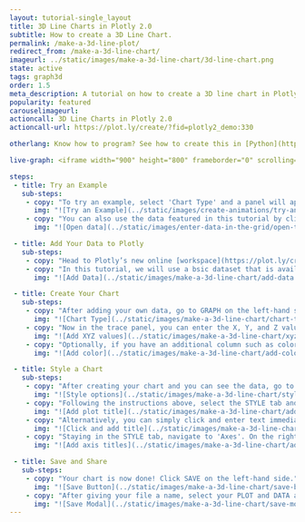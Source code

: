 ```yaml
---
layout: tutorial-single_layout
title: 3D Line Charts in Plotly 2.0
subtitle: How to create a 3D Line Chart.
permalink: /make-a-3d-line-plot/
redirect_from: /make-a-3d-line-chart/
imageurl: ../static/images/make-a-3d-line-chart/3d-line-chart.png
state: active
tags: graph3d
order: 1.5
meta_description: A tutorial on how to create a 3D line chart in Plotly 2.0.
popularity: featured
carouselimageurl:
actioncall: 3D Line Charts in Plotly 2.0
actioncall-url: https://plot.ly/create/?fid=plotly2_demo:330

otherlang: Know how to program? See how to create this in [Python](https://plot.ly/python/3d-line-plots/) or [R](https://plot.ly/r/3d-line-plots/).

live-graph: <iframe width="900" height="800" frameborder="0" scrolling="no" src="//plot.ly/~plotly2_demo/330.embed"></iframe>

steps:
 - title: Try an Example
   sub-steps:
    - copy: "To try an example, select 'Chart Type' and a panel will appear with chart type options. Once you locate the 3D line icon under the '3d'column, you can check out an example before adding your own data by clicking the little graph icon that will show what a sample chart looks like after adding data and playing with the style. You'll also see what labels and style attributes were selected for this specific chart, as well as the end result."
      img: "![Try an Example](../static/images/create-animations/try-an-example.png)"
    - copy: "You can also use the data featured in this tutorial by clicking on 'Open This Data in Plotly' on the left-hand side. It'll open in your workspace."
      img: "![Open data](../static/images/enter-data-in-the-grid/open-this-data.png)"

 - title: Add Your Data to Plotly
   sub-steps:
    - copy: "Head to Plotly’s new online [workspace](https://plot.ly/create) and add your data. You have the option of typing directly in the grid, uploading your file, or entering a URL of an online dataset. Plotly accepts .xls, .xlsx, or .csv files. For more information on how to enter your data, see [this](http://help.plot.ly/add-data-to-the-plotly-grid/) tutorial."
    - copy: "In this tutorial, we will use a bsic dataset that is available via [Plotly's dataset repo](https://raw.githubusercontent.com/plotly/datasets/master/3d-line1.csv). Simply copy the URL and then navigate back to the Plotly workspace. Now, click 'IMPORT', select the 'By URL' tab, and paste in the the URL."
      img: "![Add Data](../static/images/make-a-3d-line-chart/add-data.png)"

 - title: Create Your Chart
   sub-steps:
    - copy: "After adding your own data, go to GRAPH on the left-hand side, then 'Create'. Choose '3D Line' in the '3d' column."
      img: "![Chart Type](../static/images/make-a-3d-line-chart/chart-type.png)"
    - copy: "Now in the trace panel, you can enter the X, Y, and Z values via the dropdowns to create the plot."
      img: "![Add XYZ values](../static/images/make-a-3d-line-chart/xyz-values.png)"
    - copy: "Optionally, if you have an additional column such as color you can add it in the same trace panel, again via the dropdown."
      img: "![Add color](../static/images/make-a-3d-line-chart/add-color.png)"

 - title: Style a Chart
   sub-steps:
    - copy: "After creating your chart and you can see the data, go to STYLE on the left-hand-side. Here, you have multiple options for styling your plot. In this tutorial, we will just select two basic stylings. Namely, add a chart title and axis titles."
      img: "![Style options](../static/images/make-a-3d-line-chart/styling-options.png)"
    - copy: "Following the instructions above, select the STYLE tab and then 'Layout'. In the panel to the right select 'Titles and Fonts'. Now enter '3D Line Chart' in the available text box. Optionally, you can make this bold, italic, and change fonts. In addition, you can use latex or edit the text in HTML."
      img: "![Add plot title](../static/images/make-a-3d-line-chart/add-title.png)"
    - copy: "Alternatively, you can simply click and enter text immediately on the plot where the title would be located."
      img: "![Click and add title](../static/images/make-a-3d-line-chart/click-add-title.png)"
    - copy: "Staying in the STYLE tab, navigate to 'Axes'. On the right-hand side, select 'title', here you can edit each axis label in the same fashion as previously."
      img: "![Add axis titles](../static/images/make-a-3d-line-chart/add-axis-titles.png)"

 - title: Save and Share
   sub-steps:
    - copy: "Your chart is now done! Click SAVE on the left-hand side."
      img: "![Save Button](../static/images/make-a-3d-line-chart/save-button.png)"
    - copy: "After giving your file a name, select your PLOT and DATA as 'Public' or 'Private'. For more information on how sharing works, including the difference between private, public and secret sharing, visit [this](http://help.plot.ly/save-share-and-export-in-plotly/) page."
      img: "![Save Modal](../static/images/make-a-3d-line-chart/save-modal.png)"
---
```


